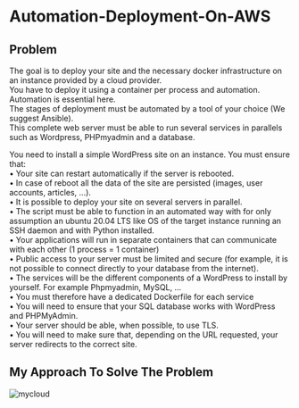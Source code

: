 # Automation-Deployment-On-AWS

## Problem

The goal is to deploy your site and the necessary docker infrastructure on an instance provided by a cloud provider.  
You have to deploy it using a container per process and automation.  
Automation is essential here.  
The stages of deployment must be automated by a tool of your choice (We suggest Ansible).  
This complete web server must be able to run several services in parallels such as Wordpress, PHPmyadmin and a database.  

You need to install a simple WordPress site on an instance. You must ensure that:  
• Your site can restart automatically if the server is rebooted.  
• In case of reboot all the data of the site are persisted (images, user accounts, articles, ...).  
• It is possible to deploy your site on several servers in parallel.  
• The script must be able to function in an automated way with for only assumption an ubuntu 20.04 LTS like OS of the target instance running an SSH daemon and with Python installed.  
• Your applications will run in separate containers that can communicate with each other (1 process = 1 container)  
• Public access to your server must be limited and secure (for example, it is not possible to connect directly to your database from the internet).  
• The services will be the different components of a WordPress to install by yourself. For example Phpmyadmin, MySQL, ...  
• You must therefore have a dedicated Dockerfile for each service  
• You will need to ensure that your SQL database works with WordPress and PHPMyAdmin.  
• Your server should be able, when possible, to use TLS.  
• You will need to make sure that, depending on the URL requested, your server redirects to the correct site.  

## My Approach To Solve The Problem

![mycloud](https://raw.githubusercontent.com/oulhafiane/Automation-Deployment-On-AWS/main/ressources/mycloud.png)
